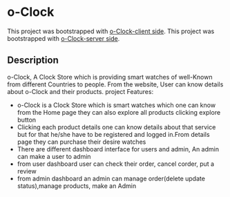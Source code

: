# o-Clock

This project was bootstrapped with [o-Clock-client side](https://oclock-2021.web.app/).
This project was bootstrapped with [o-Clock-server side](https://morning-sea-41407.herokuapp.com/).

## Description
o-Clock, A  Clock Store which is providing  smart watches of well-Known from different Countries to people. From the website, User can know details about o-Clock and their products.
 project Features:
<ul>
<li>o-Clock is a Clock Store which is smart watches  which one can know from the Home page they can also explore all products clicking explore button</li>
<li>Clicking each product details one can know details about that service but for that he/she have to be registered and logged in.From details page they can purchase their desire watches</li>
<li>There are different dashboard interface for users and admin, An admin can make a user to admin </li>
<li>from user dashboard user can check their order, cancel corder, put a review </li>
<li>from admin dashboard an admin can manage order(delete update status),manage products, make an Admin </li>
</ul>
